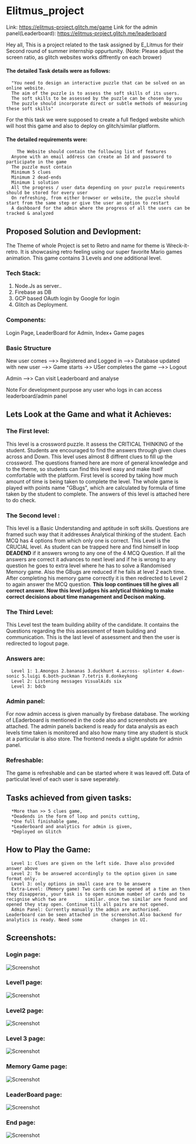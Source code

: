 # Elitmus_project

Link: https://elitmus-project.glitch.me/game
Link for the admin panel(Leaderboard): https://elitmus-project.glitch.me/leaderboard

Hey all, This is a project related to the task assigned by E_Litmus for their Second round of summer internship oppurtunity.
(Note: Please adjust the screen ratio, as glitch websites works diffrently on each brower)

#### The detailed Task details were as follows:
      "You need to design an interactive puzzle that can be solved on an online website.
      The aim of the puzzle is to assess the soft skills of its users.
      The soft skills to be assessed by the puzzle can be chosen by you
      The puzzle should incorporate direct or subtle methods of measuring these soft skills"
For the this task we were supposed to create a full fledged website which will host this game and also to deploy on glitch/similar platform.

#### The detailed requirements were:
        The Website should contain the following list of features
      Anyone with an email address can create an Id and password to participate in the game
      The puzzle must contain
      Minimum 5 clues
      Minimum 2 dead-ends
      Minimum 1 solution 
      All the progress / user data depending on your puzzle requirements should be stored for every user
      On refreshing, from either browser or website, the puzzle should start from the same step or give the user an option to restart
      A dashboard for the admin where the progress of all the users can be tracked & analyzed
     
## Proposed Solution and Devlopment:

The Theme of whole Project is set to Retro and name for theme is Wreck-it-retro. It is showcasing retro feeling using our super favorite Mario games animation.
This game contains 3 Levels and one additional level.

### Tech Stack:
  1. Node.Js as server..
  2. Firebase as DB
  3. GCP based OAuth login by Google for login
  4. Glitch as Deployment. 
  
### Components:
  Login Page, LeaderBoard for Admin, Index+ Game pages
  
### Basic Structure
  New user comes -->> Registered and Logged in -->> Database updated with new user -->> Game starts ->> USer completes the game -->> Logout
  
  Admin -->> Can visit Leaderboard and analyse
  
Note For development purpose any user who logs in can access leaderboard/admin panel

## Lets Look at the Game and what it Achieves:
### The First level:
  This level is a crossword puzzle. It assess the CRITICAL THINKING of the student. Students are encouraged to find the answers through given clues across and Down.
  This level uses almost 8 diffrent clues to fill up the crossword. The questions framed here are more of general knowledge and to the theme, so students can 
  find this level easy and make itself comfortable with the platform. First level is scored by taking how much amount of time is being taken to complete the level.
  The whole game is played with points name "GBugs", which are calculated by formula of time taken by the student to complete.
  The answers of this level is attached here to do check.
### The Second level :
  This level is a Basic Understanding and aptitude in soft skills. Questions are framed such way that it addresses Analytical thinking of the student.
  Each MCQ has 4 options from which only one is correct. This Level is the CRUCIAL level. As student can be trapped here and find himself in loop **DEADEND** if it answers wrong to any one of the 4 MCQ Question. If all the answers are correct it advances to next level and if he is wrong to any question he goes to extra level where he has to solve a Randomised Memory game. Also the GBugs are reduced if he fails at level 2 each time. After completing his memory game correctly it is then redirected to Level 2 to again answer the MCQ question. **This loop continues till he gives all correct answer. Now this level judges his anlytical thinking to make correct decisions about time management and Decison making.**
  
### The Third Level:
This Level test the team building ability of the candidate. It contains the Questions regarding the this assessment of team building and communication. This is the last level of assessment and then the user is redirected to logout page.

### Answers are: 
      Level 1: 1.Amongus 2.bananas 3.duckhunt 4.across- splinter 4.down-sonic 5.luigi 6.both-puckman 7.tetris 8.donkeykong
      Level 2: Listening messages VisualAids six
      Level 3: bdcb


### Admin panel:
For now admin access is given manually by firebase database. The working of LEaderboard is mentioned in the code also and screenshots are attached. The admin panels backend is ready for data analysis as each levels time taken is monitored and also how many time any student is stuck at a particular is also store. The frontend needs a slight update for admin panel. 

### Refreshable:
The game is refreshable and can be started where it was leaved off. Data of particulat level of each user is save seperately.

## Tasks achieved from given tasks:

      *More than >> 5 clues game,
      *Deadends in the form of loop and ponits cutting,
      *One full finishable game,
      *Leaderboard and analytics for admin is given,
      *Deployed on Glitch

## How to Play the Game:
      Level 1: Clues are given on the left side. Ihave also provided answer above
      Level 2: To be answered accordingly to the option given in same format only.
      Level 3: only options in small case are to be answere
      Extra-Level: (Memory game) Two cards can be opened at a time an then they disapperas, your task is to open minimum number of cards and to recignise which two are       similar. once two similar are found and opened they stay open. Continue till all pairs are not opened.
      Admin Panel: Currently manually the admin are authorised. Leaderboard can be seen attached in the screenshot.Also backend for analytics is ready. Need some           changes in UI.

## Screenshots:

### Login page:

![Screenshot](ss/sigin.png?raw=true "Signin")
### Level1 page:

![Screenshot](ss/level1.png?raw=true "Signin")
### Level2 page:

![Screenshot](ss/level2.png?raw=true "Signin")
### Level 3 page:

![Screenshot](ss/level3.png?raw=true "Signin")
### Memory Game page:

![Screenshot](ss/level_extra.png?raw=true "Signin")
### LeaderBoard page:

![Screenshot](ss/leaderboard.png?raw=true "Signin")

### End page:

![Screenshot](ss/end.png?raw=true "Signin")

